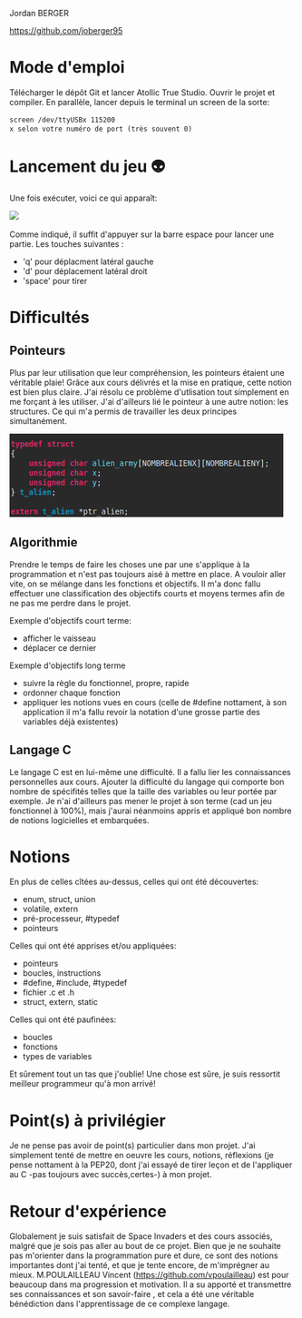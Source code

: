 Jordan BERGER

https://github.com/joberger95

# Mode d'emploi

Télécharger le dépôt Git et lancer Atollic True Studio.
Ouvrir le projet et compiler. 
En parallèle, lancer depuis le terminal un screen de la sorte:
    
    screen /dev/ttyUSBx 115200
    x selon votre numéro de port (très souvent 0)

# Lancement du jeu  :alien:
Une fois exécuter, voici ce qui apparaît:

![](Menu.png)

Comme indiqué, il suffit d'appuyer sur la barre espace pour lancer une partie.
Les touches suivantes :
- 'q' pour déplacment latéral gauche
- 'd' pour déplacement latéral droit
- 'space' pour tirer

# Difficultés
## Pointeurs

Plus par leur utilisation que leur compréhension, les pointeurs étaient une véritable plaie! 
Grâce aux cours délivrés et la mise en pratique, cette notion est bien plus claire. J'ai résolu ce problème d'utlisation tout simplement en me forçant à les utiliser. J'ai d'ailleurs lié le pointeur à une autre notion: les structures. Ce qui m'a permis de travailler les deux principes simultanément.

![](Pointeur.png)
## Algorithmie

Prendre le temps de faire les choses une par une s'applique à la programmation et n'est pas toujours aisé à mettre en place. A vouloir aller vite, on se mélange dans les fonctions et objectifs. Il m'a donc fallu effectuer une classification des objectifs courts et moyens termes afin de ne pas me perdre dans le projet. 

Exemple d'objectifs court terme:
- afficher le vaisseau
- déplacer ce dernier

Exemple d'objectifs long terme
- suivre la règle du fonctionnel, propre, rapide
- ordonner chaque fonction
- appliquer les notions vues en cours (celle de #define nottament, à son application il m'a fallu revoir la notation d'une grosse partie des variables déjà existentes)

## Langage C

Le langage C est en lui-même une difficulté. Il a fallu lier les connaissances personnelles aux cours. Ajouter la difficulté du langage qui comporte bon nombre de spécifités telles que la taille des variables ou leur portée par exemple. Je n'ai d'ailleurs pas mener le projet à son terme (cad un jeu fonctionnel à 100%), mais j'aurai néanmoins appris et appliqué bon nombre de notions logicielles et embarquées.

# Notions

En plus de celles cîtées au-dessus, celles qui ont été découvertes:
- enum, struct, union
- volatile, extern
- pré-processeur, #typedef
- pointeurs


Celles qui ont été apprises et/ou appliquées:
- pointeurs
- boucles, instructions
- #define, #include, #typedef
- fichier .c et .h
- struct, extern, static

Celles qui ont été paufinées:
- boucles 
- fonctions
- types de variables

Et sûrement tout un tas que j'oublie! Une chose est sûre, je suis ressortit meilleur programmeur qu'à mon arrivé!

# Point(s) à privilégier

Je ne pense pas avoir de point(s) particulier dans mon projet. J'ai simplement tenté de mettre en oeuvre les cours, notions, réflexions (je pense nottament à la PEP20, dont j'ai essayé de tirer leçon et de l'appliquer au C -pas toujours avec succès,certes-) à mon projet. 

# Retour d'expérience

Globalement je suis satisfait de Space Invaders et des cours associés, malgré que je sois pas aller au bout de ce projet. Bien que je ne souhaite pas m'orienter dans la programmation pure et dure, ce sont des notions importantes dont j'ai tenté, et que je tente encore, de m'imprégner au mieux. M.POULAILLEAU Vincent (https://github.com/vpoulailleau) est pour beaucoup dans ma progression et motivation. Il a su apporté et transmettre ses connaissances et son savoir-faire , et cela a été une véritable bénédiction dans l'apprentissage de ce complexe langage.